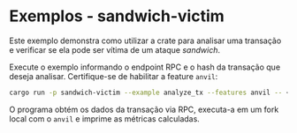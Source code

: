 # Exemplos - sandwich-victim

Este exemplo demonstra como utilizar a crate para analisar uma transação e verificar se ela pode ser vítima de um ataque *sandwich*.

Execute o exemplo informando o endpoint RPC e o hash da transação que deseja analisar. Certifique-se de habilitar a feature `anvil`:

```bash
cargo run -p sandwich-victim --example analyze_tx --features anvil -- <RPC_ENDPOINT> <TX_HASH>
```

O programa obtém os dados da transação via RPC, executa-a em um fork local com o `anvil` e imprime as métricas calculadas.
